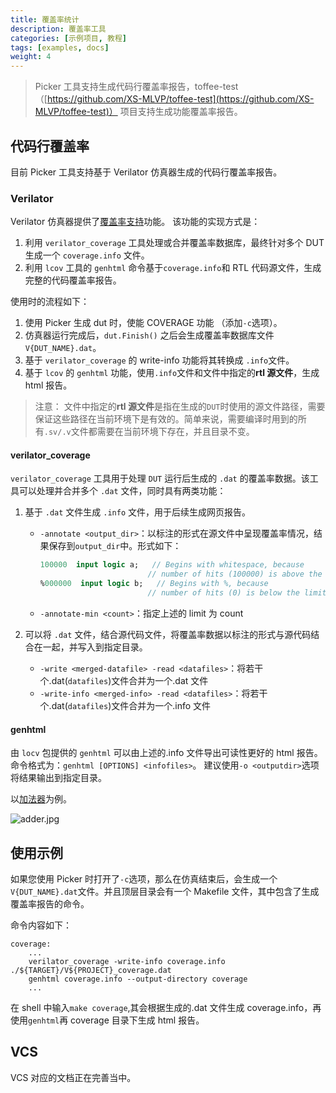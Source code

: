 ```yaml
---
title: 覆盖率统计
description: 覆盖率工具
categories: [示例项目, 教程]
tags: [examples, docs]
weight: 4
---
```


> Picker 工具支持生成代码行覆盖率报告，toffee-test（[https://github.com/XS-MLVP/toffee-test](https://github.com/XS-MLVP/toffee-test)） 项目支持生成功能覆盖率报告。

## 代码行覆盖率

目前 Picker 工具支持基于 Verilator 仿真器生成的代码行覆盖率报告。

### Verilator

Verilator 仿真器提供了[覆盖率支持](https://verilator.org/guide/latest/exe_verilator_coverage.html)功能。
该功能的实现方式是：

1. 利用 `verilator_coverage` 工具处理或合并覆盖率数据库，最终针对多个 DUT 生成一个 `coverage.info` 文件。
2. 利用 `lcov` 工具的 `genhtml` 命令基于`coverage.info`和 RTL 代码源文件，生成完整的代码覆盖率报告。

使用时的流程如下：

1. 使用 Picker 生成 dut 时，使能 COVERAGE 功能 （添加`-c`选项）。
2. 仿真器运行完成后，`dut.Finish()` 之后会生成覆盖率数据库文件 `V{DUT_NAME}.dat`。
3. 基于 `verilator_coverage` 的 write-info 功能将其转换成 `.info`文件。
4. 基于 `lcov` 的 `genhtml` 功能，使用`.info`文件和文件中指定的**rtl 源文件**，生成 html 报告。

> 注意： 文件中指定的**rtl 源文件**是指在生成的`DUT`时使用的源文件路径，需要保证这些路径在当前环境下是有效的。简单来说，需要编译时用到的所有`.sv/.v`文件都需要在当前环境下存在，并且目录不变。

#### verilator_coverage

`verilator_coverage` 工具用于处理 `DUT` 运行后生成的 `.dat` 的覆盖率数据。该工具可以处理并合并多个 `.dat` 文件，同时具有两类功能：

1. 基于 `.dat` 文件生成 `.info` 文件，用于后续生成网页报告。

   - `-annotate <output_dir>`：以标注的形式在源文件中呈现覆盖率情况，结果保存到`output_dir`中。形式如下：

     ```sv
     100000  input logic a;   // Begins with whitespace, because
                             // number of hits (100000) is above the limit.
     %000000  input logic b;   // Begins with %, because
                             // number of hits (0) is below the limit.
     ```

   - `-annotate-min <count>`：指定上述的 limit 为 count

2. 可以将 `.dat` 文件，结合源代码文件，将覆盖率数据以标注的形式与源代码结合在一起，并写入到指定目录。

   - `-write <merged-datafile> -read <datafiles>`：将若干个.dat(`datafiles`)文件合并为一个.dat 文件
   - `-write-info <merged-info> -read <datafiles>`：将若干个.dat(`datafiles`)文件合并为一个.info 文件

#### genhtml

由 `locv` 包提供的 `genhtml` 可以由上述的.info 文件导出可读性更好的 html 报告。命令格式为：`genhtml [OPTIONS] <infofiles>`。
建议使用`-o <outputdir>`选项将结果输出到指定目录。

以[加法器](/docs/quick-start/eg-adder/)为例。

![adder.jpg](adder.jpg)

## 使用示例

如果您使用 Picker 时打开了`-c`选项，那么在仿真结束后，会生成一个`V{DUT_NAME}.dat`文件。并且顶层目录会有一个 Makefile 文件，其中包含了生成覆盖率报告的命令。

命令内容如下：

```make
coverage:
    ...
    verilator_coverage -write-info coverage.info ./${TARGET}/V${PROJECT}_coverage.dat
    genhtml coverage.info --output-directory coverage
    ...
```

在 shell 中输入`make coverage`,其会根据生成的.dat 文件生成 coverage.info，再使用`genhtml`再 coverage 目录下生成 html 报告。

## VCS

VCS 对应的文档正在完善当中。

